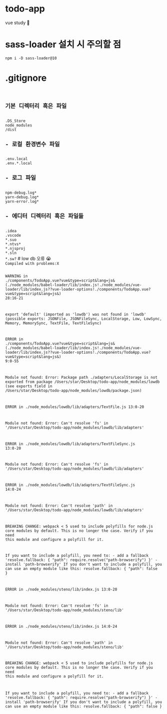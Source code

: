 # todo-app
vue study 🐤
# sass-loader 설치 시 주의할 점
<code>npm i -D sass-loader@10</code>
# .gitignore<code>
<h2>기본 디렉터리 혹은 파일</h2>
.DS_Store
node_modules
/dist
<h2>- 로컬 환경변수 파일</h2>
.env.local
.env.*.local
<h2>- 로그 파일</h2>
npm-debug.log*
yarn-debug.log*
yarn-error.log*
<h2>- 에디터 디렉터리 혹은 파일들</h2>
.idea
.vscode
*.suo
*.ntvs*
*.njsproj
*.sln
*.sw?</code>
# low db 오류 😭
<code>
Compiled with problems:X

WARNING in ./components/TodoApp.vue?vue&type=script&lang=js& (./node_modules/babel-loader/lib/index.js!./node_modules/vue-loader/lib/index.js??vue-loader-options!./components/TodoApp.vue?vue&type=script&lang=js&) 28:16-21

export 'default' (imported as 'lowdb') was not found in 'lowdb' (possible exports: JSONFile, JSONFileSync, LocalStorage, Low, LowSync, Memory, MemorySync, TextFile, TextFileSync)


ERROR in ./components/TodoApp.vue?vue&type=script&lang=js& (./node_modules/babel-loader/lib/index.js!./node_modules/vue-loader/lib/index.js??vue-loader-options!./components/TodoApp.vue?vue&type=script&lang=js&) 9:0-55

Module not found: Error: Package path ./adapters/LocalStorage is not exported from package /Users/star/Desktop/todo-app/node_modules/lowdb (see exports field in /Users/star/Desktop/todo-app/node_modules/lowdb/package.json)


ERROR in ./node_modules/lowdb/lib/adapters/TextFile.js 13:0-20

Module not found: Error: Can't resolve 'fs' in '/Users/star/Desktop/todo-app/node_modules/lowdb/lib/adapters'


ERROR in ./node_modules/lowdb/lib/adapters/TextFileSync.js 13:0-20

Module not found: Error: Can't resolve 'fs' in '/Users/star/Desktop/todo-app/node_modules/lowdb/lib/adapters'


ERROR in ./node_modules/lowdb/lib/adapters/TextFileSync.js 14:0-24

Module not found: Error: Can't resolve 'path' in '/Users/star/Desktop/todo-app/node_modules/lowdb/lib/adapters'

BREAKING CHANGE: webpack < 5 used to include polyfills for node.js core modules by default.
This is no longer the case. Verify if you need this module and configure a polyfill for it.

If you want to include a polyfill, you need to:
	- add a fallback 'resolve.fallback: { "path": require.resolve("path-browserify") }'
	- install 'path-browserify'
If you don't want to include a polyfill, you can use an empty module like this:
	resolve.fallback: { "path": false }


ERROR in ./node_modules/steno/lib/index.js 13:0-20

Module not found: Error: Can't resolve 'fs' in '/Users/star/Desktop/todo-app/node_modules/steno/lib'


ERROR in ./node_modules/steno/lib/index.js 14:0-24

Module not found: Error: Can't resolve 'path' in '/Users/star/Desktop/todo-app/node_modules/steno/lib'

BREAKING CHANGE: webpack < 5 used to include polyfills for node.js core modules by default.
This is no longer the case. Verify if you need this module and configure a polyfill for it.

If you want to include a polyfill, you need to:
	- add a fallback 'resolve.fallback: { "path": require.resolve("path-browserify") }'
	- install 'path-browserify'
If you don't want to include a polyfill, you can use an empty module like this:
	resolve.fallback: { "path": false }
</code>
